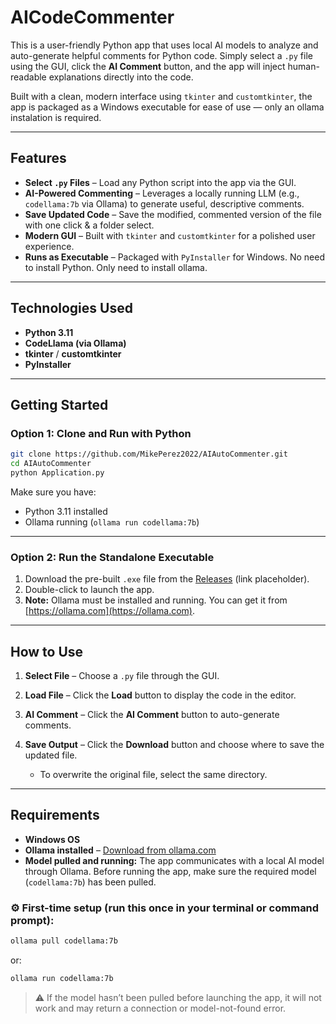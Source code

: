 # AICodeCommenter

This is a user-friendly Python app that uses local AI models to analyze and auto-generate helpful comments for Python code. Simply select a `.py` file using the GUI, click the **AI Comment** button, and the app will inject human-readable explanations directly into the code.

Built with a clean, modern interface using `tkinter` and `customtkinter`, the app is packaged as a Windows executable for ease of use — only an ollama instalation is required.

---

## Features

* **Select `.py` Files** – Load any Python script into the app via the GUI.
* **AI-Powered Commenting** – Leverages a locally running LLM (e.g., `codellama:7b` via Ollama) to generate useful, descriptive comments.
* **Save Updated Code** – Save the modified, commented version of the file with one click & a folder select.
* **Modern GUI** – Built with `tkinter` and `customtkinter` for a polished user experience.
* **Runs as Executable** – Packaged with `PyInstaller` for Windows. No need to install Python. Only need to install ollama.

---

## Technologies Used

* **Python 3.11**
* **CodeLlama (via Ollama)**
* **tkinter** / **customtkinter**
* **PyInstaller**

---

## Getting Started

### Option 1: Clone and Run with Python

```bash
git clone https://github.com/MikePerez2022/AIAutoCommenter.git
cd AIAutoCommenter
python Application.py
```

Make sure you have:

* Python 3.11 installed
* Ollama running (`ollama run codellama:7b`)

---

### Option 2: Run the Standalone Executable

1. Download the pre-built `.exe` file from the [Releases](#) (link placeholder).
2. Double-click to launch the app.
3. **Note:** Ollama must be installed and running. You can get it from [https://ollama.com](https://ollama.com).

---

## How to Use

1. **Select File** – Choose a `.py` file through the GUI.
2. **Load File** – Click the **Load** button to display the code in the editor.
3. **AI Comment** – Click the **AI Comment** button to auto-generate comments.
4. **Save Output** – Click the **Download** button and choose where to save the updated file.

   * To overwrite the original file, select the same directory.

---

## Requirements

* **Windows OS**
* **Ollama installed** – [Download from ollama.com](https://ollama.com)
* **Model pulled and running:**
  The app communicates with a local AI model through Ollama. Before running the app, make sure the required model (`codellama:7b`) has been pulled.

### ⚙️ First-time setup (run this once in your terminal or command prompt):

```bash
ollama pull codellama:7b
```

or:

```bash
ollama run codellama:7b
```

> ⚠️ If the model hasn’t been pulled before launching the app, it will not work and may return a connection or model-not-found error.

